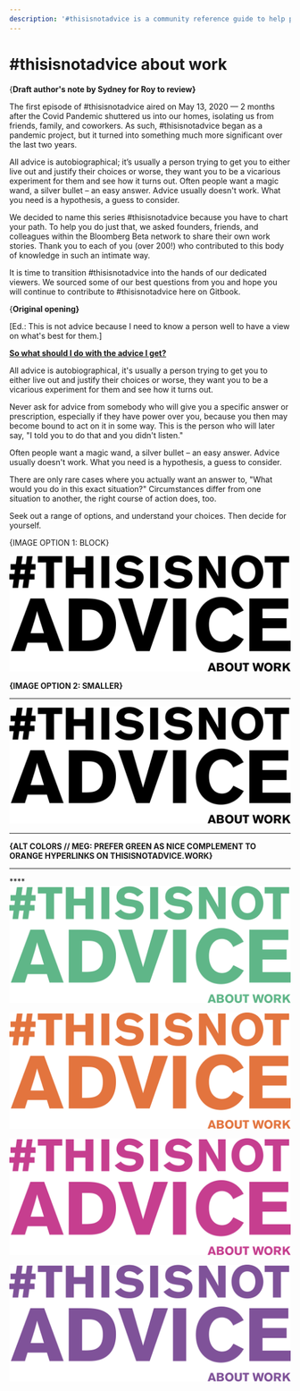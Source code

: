 ```yaml
---
description: '#thisisnotadvice is a community reference guide to help people at work.'
---
```


# #thisisnotadvice about work

{**Draft author's note by Sydney for Roy to review}**

The first episode of #thisisnotadvice aired on May 13, 2020 — 2 months after the Covid Pandemic shuttered us into our homes, isolating us from friends, family, and coworkers. As such, #thisisnotadvice began as a pandemic project, but it turned into something much more significant over the last two years.

All advice is autobiographical; it’s usually a person trying to get you to either live out and justify their choices or worse, they want you to be a vicarious experiment for them and see how it turns out. Often people want a magic wand, a silver bullet – an easy answer. Advice usually doesn't work. What you need is a hypothesis, a guess to consider.

We decided to name this series #thisisnotadvice because you have to chart your path. To help you do just that, we asked founders, friends, and colleagues within the Bloomberg Beta network to share their own work stories. Thank you to each of you (over 200!) who contributed to this body of knowledge in such an intimate way.

It is time to transition #thisisnotadvice into the hands of our dedicated viewers. We sourced some of our best questions from you and hope you will continue to contribute to #thisisnotadvice here on Gitbook.

{**Original opening}**

\[Ed.: This is not advice because I need to know a person well to have a view on what's best for them.]

[**So what should I do with the advice I get?**](https://www.pscp.tv/roybahat/1PlKQNVnraNGE?t=9m52s)

All advice is autobiographical, it's usually a person trying to get you to either live out and justify their choices or worse, they want you to be a vicarious experiment for them and see how it turns out.&#x20;

Never ask for advice from somebody who will give you a specific answer or prescription, especially if they have power over you, because you then may become bound to act on it in some way. This is the person who will later say, "I told you to do that and you didn't listen."

Often people want a magic wand, a silver bullet – an easy answer. Advice usually doesn't work. What you need is a hypothesis, a guess to consider.&#x20;

There are only rare cases where you actually want an answer to, "What would you do in this exact situation?" Circumstances differ from one situation to another, the right course of action does, too.

Seek out a range of options, and understand your choices. Then decide for yourself.

{IMAGE OPTION 1: BLOCK}

![](<.gitbook/assets/image (1).png>)

**{IMAGE OPTION 2: SMALLER}**

****

&#x20;![](<.gitbook/assets/image (3).png>)

****

**{ALT COLORS // MEG: PREFER GREEN AS NICE COMPLEMENT TO ORANGE HYPERLINKS ON THISISNOTADVICE.WORK}**&#x20;

****

****![](<.gitbook/assets/image (1) (1).png>)



![](<.gitbook/assets/image (4).png>)



![](<.gitbook/assets/image (5).png>)



![](<.gitbook/assets/image (2).png>)

